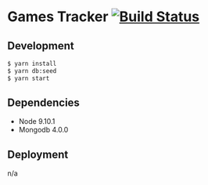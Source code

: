 # Games Tracker [![Build Status](https://semaphoreci.com/api/v1/projects/4040781d-ddc7-46de-aa23-c39a472396e1/2049517/shields_badge.svg)](https://semaphoreci.com/games-tracker/games-tracker)

## Development

```sh
$ yarn install
$ yarn db:seed
$ yarn start
```

## Dependencies

- Node 9.10.1
- Mongodb 4.0.0

## Deployment

n/a
